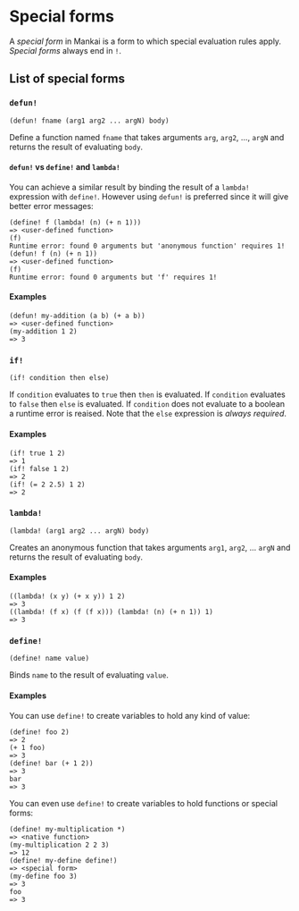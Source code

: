 # Special forms
A _special form_ in Mankai is a form to which special evaluation rules apply. _Special forms_ always end in `!`.

## List of special forms

### `defun!`

`(defun! fname (arg1 arg2 ... argN) body)`

Define a function named `fname` that takes arguments `arg`, `arg2`, ..., `argN` and returns the result of evaluating `body`.

#### `defun!` vs `define!` and `lambda!`
You can achieve a similar result by binding the result of a `lambda!` expression with `define!`. However using `defun!` is preferred since it will give better error messages:

```
(define! f (lambda! (n) (+ n 1)))
=> <user-defined function>
(f)
Runtime error: found 0 arguments but 'anonymous function' requires 1!
(defun! f (n) (+ n 1))
=> <user-defined function>
(f)
Runtime error: found 0 arguments but 'f' requires 1!
```

#### Examples

```
(defun! my-addition (a b) (+ a b))
=> <user-defined function>
(my-addition 1 2)
=> 3
```

### `if!`

`(if! condition then else)`

If `condition` evaluates to `true` then `then` is evaluated. If `condition` evaluates to `false` then `else` is evaluated. If `condition` does not evaluate to a boolean a runtime error is reaised. Note that the `else` expression is _always required_.

#### Examples

```
(if! true 1 2)
=> 1
(if! false 1 2)
=> 2
(if! (= 2 2.5) 1 2)
=> 2
```

### `lambda!`

`(lambda! (arg1 arg2 ... argN) body)`

Creates an anonymous function that takes arguments `arg1`, `arg2`, ... `argN` and returns the result of evaluating `body`.

#### Examples

```
((lambda! (x y) (+ x y)) 1 2)
=> 3
((lambda! (f x) (f (f x))) (lambda! (n) (+ n 1)) 1)
=> 3
```

### `define!`

`(define! name value)`

Binds `name` to the result of evaluating `value`.

#### Examples

You can use `define!` to create variables to hold any kind of value:

```
(define! foo 2)
=> 2
(+ 1 foo)
=> 3
(define! bar (+ 1 2))
=> 3
bar
=> 3
```

You can even use `define!` to create variables to hold functions or special forms:

```
(define! my-multiplication *)
=> <native function>
(my-multiplication 2 2 3)
=> 12
(define! my-define define!)
=> <special form>
(my-define foo 3)
=> 3
foo
=> 3
```
